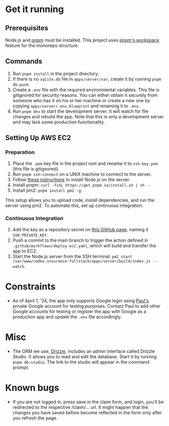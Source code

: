 # Get it running

## Prerequisites

Node.js and [pnpm]() must be installed. This project uses [pnpm's workspace](https://pnpm.io/workspaces) feature for the monorepo structure.

## Commands

1. Run `pnpm install` in the project directory.
2. If there is no `sqlite.db` file in `apps/server/var`, create it by running `pnpm db:push`.
3. Create a `.env` file with the required environmental variables. This file is gitignored for security reasons. You can either obtain it securely from someone who has it on his or her machine or create a new one by copying `apps/server/.env.blueprint` and renaming it to `.env`.
4. Run `pnpm dev` to start the development server. It will watch for file changes and rebuild the app. Note that this is only a development server and may lack some production functionality.

## Setting Up AWS EC2

### Preparation

1. Place the `.pem` key file in the project root and rename it to `ssh-key.pem` (this file is gitignored).
2. Run `pnpm ssh:connect` on a UNIX machine to connect to the server.
3. Follow [these instructions](https://nodejs.org/en/download/package-manager) to install Node.js on the server.
4. Install pnpm: `curl -fsSL https://get.pnpm.io/install.sh | sh -`.
5. Install pm2: `pnpm install pm2 -g`.

This setup allows you to upload code, install dependencies, and run the server using pm2. To automate this, set up continuous integration.

### Continuous Integration

1. Add the key as a repository secret on [this GitHub page](https://github.com/codexstanford/codex-insurance-fullstack/settings/secrets/actions), naming it `SSH_PRIVATE_KEY`.
2. Push a commit to the main branch to trigger the action defined in `.github/workflows/deploy-ec2.yaml`, which will build and transfer the app to EC2.
3. Start the Node.js server from the SSH terminal: `pm2 start /var/www/codex-insurance-fullstack/apps/server/build/index.js --watch`.

# Constraints

- As of April 1, '24, the app only supports Google login using [Paul's](mailto:paul.f.welter@gmail.com) private Google account for testing purposes. Contact Paul to add other Google accounts for testing or register the app with Google as a production app and update the `.env` file accordingly.

# Misc

- The ORM we use, [Drizzle](https://orm.drizzle.team), includes an admin interface called Drizzle Studio. It allows you to read and edit the database. Start it by running `pnpm db:studio`. The link to the studio will appear in the command prompt.

# Known bugs

- If you are not logged in, press save in the claim form, and login, you'll be redirected to the respective /claim/... url. It might happen that the changes you have saved before become reflected in the form only after you refresh the page.
